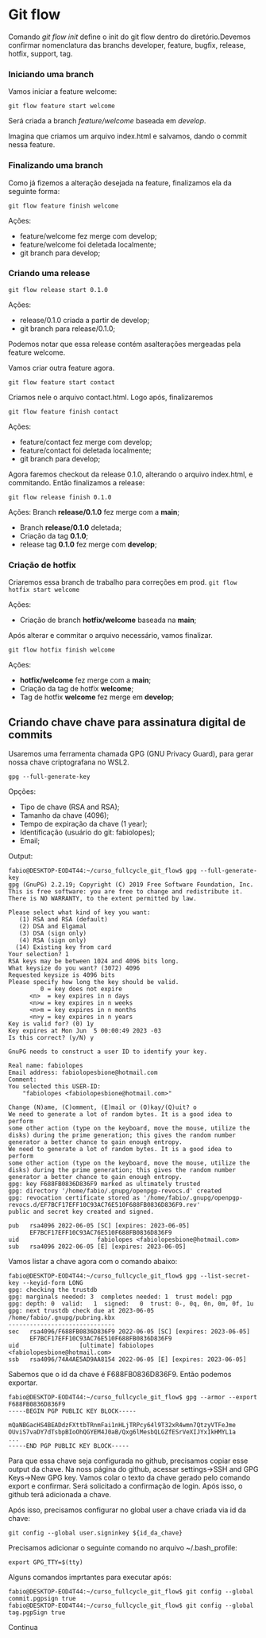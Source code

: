 # Git flow

Comando *git flow init* define o init do git flow dentro do diretório.Devemos confirmar nomenclatura das branchs developer, feature, bugfix, release, hotfix, support, tag.

### Iniciando uma branch

Vamos iniciar a feature welcome:

`git flow feature start welcome`

Será criada a branch *feature/welcome* baseada em *develop*.

Imagina que criamos um arquivo index.html e salvamos, dando o commit nessa feature.


### Finalizando uma branch

Como já fizemos a alteração desejada na feature, finalizamos ela da seguinte forma:

`git flow feature finish welcome`

Ações:
- feature/welcome fez merge com develop;
- feature/welcome foi deletada localmente;
- git branch para develop;


### Criando uma release

`git flow release start 0.1.0`

Ações:
- release/0.1.0 criada a partir de develop;
- git branch para release/0.1.0;

Podemos notar que essa release contém asalterações mergeadas pela feature welcome.

Vamos criar outra feature agora.

`git flow feature start contact`

Criamos nele o arquivo contact.html. Logo após, finalizaremos

`git flow feature finish contact`

Ações:
- feature/contact fez merge com develop;
- feature/contact foi deletada localmente;
- git branch para develop;


Agora faremos checkout da release 0.1.0, alterando o arquivo index.html, e commitando. Então finalizamos a release:

`git flow release finish 0.1.0`

Ações:
Branch **release/0.1.0** fez merge com a **main**;
- Branch **release/0.1.0** deletada;
- Criação da tag **0.1.0**;
- release tag **0.1.0** fez merge com **develop**;

### Criação de hotfix

Criaremos essa branch de trabalho para correções em prod.
`git flow hotfix start welcome`

Ações:
- Criação de branch **hotfix/welcome** baseada na **main**;

Após alterar e commitar o arquivo necessário, vamos finalizar.

`git flow hotfix finish welcome`

Ações:
- **hotfix/welcome** fez merge com a **main**;
- Criação da tag de hotfix **welcome**;
- Tag de hotfix **welcome** fez merge em **develop**;


## Criando chave chave para assinatura digital de commits

Usaremos uma ferramenta chamada GPG (GNU Privacy Guard), para gerar nossa chave criptografana no WSL2.

`gpg --full-generate-key`

Opções:
- Tipo de chave (RSA and RSA);
- Tamanho da chave (4096);
- Tempo de expiração da chave (1 year);
- Identificação (usuário do git: fabiolopes);
- Email;

Output:
```
fabio@DESKTOP-EOD4T44:~/curso_fullcycle_git_flow$ gpg --full-generate-key
gpg (GnuPG) 2.2.19; Copyright (C) 2019 Free Software Foundation, Inc.
This is free software: you are free to change and redistribute it.
There is NO WARRANTY, to the extent permitted by law.

Please select what kind of key you want:
   (1) RSA and RSA (default)
   (2) DSA and Elgamal
   (3) DSA (sign only)
   (4) RSA (sign only)
  (14) Existing key from card
Your selection? 1
RSA keys may be between 1024 and 4096 bits long.
What keysize do you want? (3072) 4096
Requested keysize is 4096 bits
Please specify how long the key should be valid.
         0 = key does not expire
      <n>  = key expires in n days
      <n>w = key expires in n weeks
      <n>m = key expires in n months
      <n>y = key expires in n years
Key is valid for? (0) 1y
Key expires at Mon Jun  5 00:00:49 2023 -03
Is this correct? (y/N) y

GnuPG needs to construct a user ID to identify your key.

Real name: fabiolopes
Email address: fabiolopesbione@hotmail.com
Comment:
You selected this USER-ID:
    "fabiolopes <fabiolopesbione@hotmail.com>"

Change (N)ame, (C)omment, (E)mail or (O)kay/(Q)uit? o
We need to generate a lot of random bytes. It is a good idea to perform
some other action (type on the keyboard, move the mouse, utilize the
disks) during the prime generation; this gives the random number
generator a better chance to gain enough entropy.
We need to generate a lot of random bytes. It is a good idea to perform
some other action (type on the keyboard, move the mouse, utilize the
disks) during the prime generation; this gives the random number
generator a better chance to gain enough entropy.
gpg: key F688FB0836D836F9 marked as ultimately trusted
gpg: directory '/home/fabio/.gnupg/openpgp-revocs.d' created
gpg: revocation certificate stored as '/home/fabio/.gnupg/openpgp-revocs.d/EF7BCF17EFF10C93AC76E510F688FB0836D836F9.rev'
public and secret key created and signed.

pub   rsa4096 2022-06-05 [SC] [expires: 2023-06-05]
      EF7BCF17EFF10C93AC76E510F688FB0836D836F9
uid                      fabiolopes <fabiolopesbione@hotmail.com>
sub   rsa4096 2022-06-05 [E] [expires: 2023-06-05]
```

Vamos listar a chave agora com o comando abaixo:

```
fabio@DESKTOP-EOD4T44:~/curso_fullcycle_git_flow$ gpg --list-secret-key --keyid-form LONG
gpg: checking the trustdb
gpg: marginals needed: 3  completes needed: 1  trust model: pgp
gpg: depth: 0  valid:   1  signed:   0  trust: 0-, 0q, 0n, 0m, 0f, 1u
gpg: next trustdb check due at 2023-06-05
/home/fabio/.gnupg/pubring.kbx
------------------------------
sec   rsa4096/F688FB0836D836F9 2022-06-05 [SC] [expires: 2023-06-05]
      EF7BCF17EFF10C93AC76E510F688FB0836D836F9
uid                 [ultimate] fabiolopes <fabiolopesbione@hotmail.com>
ssb   rsa4096/74A4AE5AD9AA8154 2022-06-05 [E] [expires: 2023-06-05]
```

Sabemos que o id da chave é F688FB0836D836F9. Então podemos exportar.

```
fabio@DESKTOP-EOD4T44:~/curso_fullcycle_git_flow$ gpg --armor --export F688FB0836D836F9
-----BEGIN PGP PUBLIC KEY BLOCK-----

mQaNBGacHS4BEADdzFXttbTRnmFai1nHLjTRPcy64l9T32xR4wmn7QtzyVTFeJme
OUviS7vaDY7dTsbpBIoOhQGYEM4J0aB/Qxg6lMesbQLGZfESrVeXIJYxIkHMYL1a
...
-----END PGP PUBLIC KEY BLOCK-----
```

Para que essa chave seja configurada no github, precisamos copiar esse output da chave. Na noss página do github, acessar settings->SSH and GPG Keys->New GPG key. Vamos colar o texto da chave gerado pelo comando export e confirmar. Será solicitado a confirmação de login. Após isso, o github terá adicionada a chave.

Após isso, precisamos configurar no global user a chave criada via id da chave:

`git config --global user.signinkey ${id_da_chave}`

Precisamos adicionar o seguinte comando no arquivo ~/.bash_profile:

`export GPG_TTY=$(tty)`

Alguns comandos imprtantes para executar após:

```
fabio@DESKTOP-EOD4T44:~/curso_fullcycle_git_flow$ git config --global commit.pgpsign true
fabio@DESKTOP-EOD4T44:~/curso_fullcycle_git_flow$ git config --global tag.pgpSign true
```

Continua